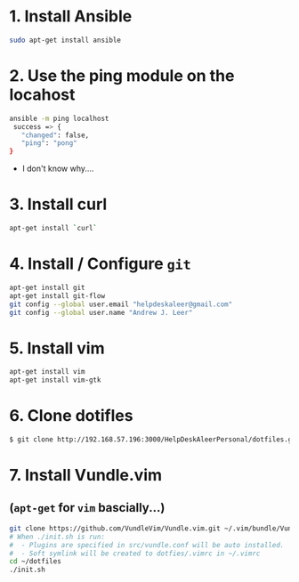 # 1. Install Ansible

```bash
sudo apt-get install ansible
```

# 2. Use the ping module on the locahost

```bash
ansible -m ping localhost
 success => {
   "changed": false,
   "ping": "pong"
}
```

- I don't know why....

# 3. Install curl 

```bash
apt-get install `curl`
```

# 4. Install / Configure `git`

```bash
apt-get install git
apt-get install git-flow
git config --global user.email "helpdeskaleer@gmail.com"
git config --global user.name "Andrew J. Leer"
```

# 5. Install vim

```bash
apt-get install vim
apt-get install vim-gtk
```
# 6. Clone dotifles

```bash
$ git clone http://192.168.57.196:3000/HelpDeskAleerPersonal/dotfiles.git ~
```

# 7. Install Vundle.vim
## (`apt-get` for `vim` bascially...)

```bash
git clone https://github.com/VundleVim/Vundle.vim.git ~/.vim/bundle/Vundle.vim
# When ./init.sh is run:
#  - Plugins are specified in src/vundle.conf will be auto installed.
#  - Soft symlink will be created to dotfies/.vimrc in ~/.vimrc
cd ~/dotfiles 
./init.sh
```






